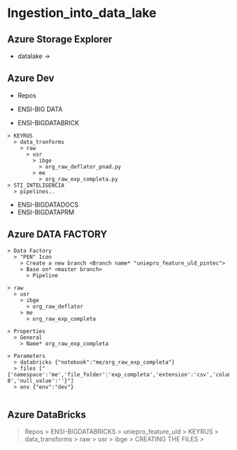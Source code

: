 # Ingestion_into_data_lake

## Azure Storage Explorer
* datalake -> 


## Azure Dev
* Repos
* ENSI-BIG DATA

* ENSI-BIGDATABRICK
```
> KEYRUS
  > data_tranforms
    > raw
      > usr
        > ibge
          > org_raw_deflator_pnad.py
        > me
          > org_raw_exp_completa.py
> STI_INTELIGENCIA          
  > pipelines..
```
* ENSI-BIGDATADOCS
* ENSI-BIGDATAPRM

## Azure DATA FACTORY
```
> Data Factory
  > "PEN" Icon
    > Create a new branch <Branch name* "uniepro_feature_uld_pintec">
    > Base on* <master branch>
      > Pipeline    
      
> raw 
  > usr 
    > ibge 
      > org_raw_deflator
    > me
      > org_raw_exp_completa
      
> Properties
  > General
    > Name* org_raw_exp_completa

> Parameters
  > databricks {"notebook":"me/org_raw_exp_completa"}
  > files ["{'namespace':'me','file_folder':'exp_completa','extension':'csv','column_delimiter':';','encoding':'UTF-8','null_value':''}"]
  > env {"env":"dev"}
        
```
 
 
## Azure DataBricks
  > Repos
    > ENSI-BIGDATABRICKS
      > uniepro_feature_uld > KEYRUS > data_transforms > raw > usr > ibge > CREATING THE FILES
      >  

